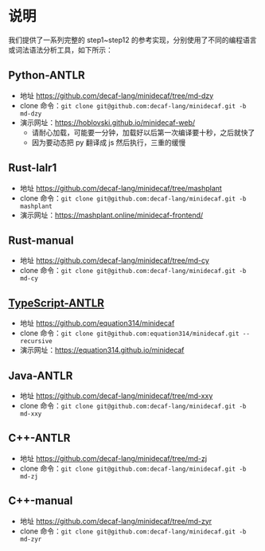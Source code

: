 # 说明

我们提供了一系列完整的 step1~step12 的参考实现，分别使用了不同的编程语言或词法语法分析工具，如下所示：

## Python-ANTLR
* 地址 https://github.com/decaf-lang/minidecaf/tree/md-dzy
* clone 命令：`git clone git@github.com:decaf-lang/minidecaf.git -b md-dzy`
* 演示网址：https://hoblovski.github.io/minidecaf-web/
  - 请耐心加载，可能要一分钟，加载好以后第一次编译要十秒，之后就快了
  - 因为要动态把 py 翻译成 js 然后执行，三重的缓慢

## Rust-lalr1
* 地址 https://github.com/decaf-lang/minidecaf/tree/mashplant
* clone 命令：`git clone git@github.com:decaf-lang/minidecaf.git -b mashplant`
* 演示网址：https://mashplant.online/minidecaf-frontend/

## Rust-manual
* 地址 https://github.com/decaf-lang/minidecaf/tree/md-cy
* clone 命令：`git clone git@github.com:decaf-lang/minidecaf.git -b md-cy`

## [TypeScript-ANTLR](./typescript-jyk.md)
* 地址 https://github.com/equation314/minidecaf
* clone 命令：`git clone git@github.com:equation314/minidecaf.git --recursive`
* 演示网址：https://equation314.github.io/minidecaf

## Java-ANTLR
* 地址 https://github.com/decaf-lang/minidecaf/tree/md-xxy
* clone 命令：`git clone git@github.com:decaf-lang/minidecaf.git -b md-xxy`

## C++-ANTLR
* 地址 https://github.com/decaf-lang/minidecaf/tree/md-zj
* clone 命令：`git clone git@github.com:decaf-lang/minidecaf.git -b md-zj`

## C++-manual
* 地址 https://github.com/decaf-lang/minidecaf/tree/md-zyr
* clone 命令：`git clone git@github.com:decaf-lang/minidecaf.git -b md-zyr`

